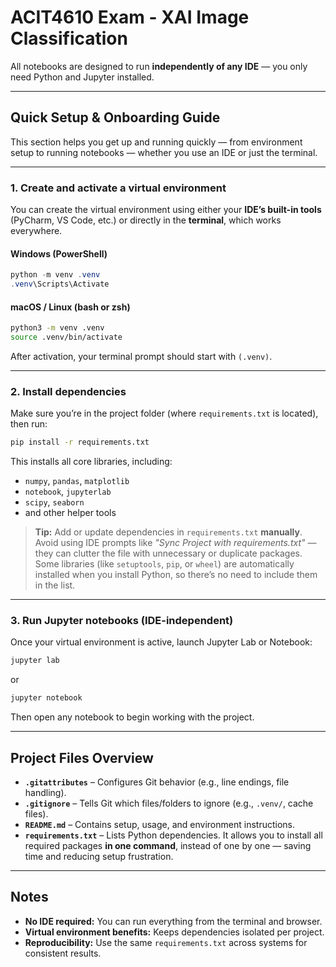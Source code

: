# ACIT4610 Exam - XAI Image Classification

All notebooks are designed to run **independently of any IDE** — you only need Python and Jupyter installed.

---

## Quick Setup & Onboarding Guide

This section helps you get up and running quickly — from environment setup to running notebooks — whether you use an IDE or just the terminal.

---

### 1. Create and activate a virtual environment

You can create the virtual environment using either your **IDE’s built-in tools** (PyCharm, VS Code, etc.) or directly in the **terminal**, which works everywhere.

#### Windows (PowerShell)
```powershell
python -m venv .venv
.venv\Scripts\Activate
```

#### macOS / Linux (bash or zsh)
```bash
python3 -m venv .venv
source .venv/bin/activate
```

After activation, your terminal prompt should start with `(.venv)`.

---

### 2. Install dependencies

Make sure you’re in the project folder (where `requirements.txt` is located), then run:

```bash
pip install -r requirements.txt
```

This installs all core libraries, including:
- `numpy`, `pandas`, `matplotlib`
- `notebook`, `jupyterlab`
- `scipy`, `seaborn`
- and other helper tools

> **Tip:** Add or update dependencies in `requirements.txt` **manually**.  
> Avoid using IDE prompts like *"Sync Project with requirements.txt"* — they can clutter the file with unnecessary or duplicate packages.  
> Some libraries (like `setuptools`, `pip`, or `wheel`) are automatically installed when you install Python, so there’s no need to include them in the list.

---

### 3. Run Jupyter notebooks (IDE-independent)

Once your virtual environment is active, launch Jupyter Lab or Notebook:

```bash
jupyter lab
```
or
```bash
jupyter notebook
```

Then open any notebook to begin working with the project.

---

## Project Files Overview

- **`.gitattributes`** – Configures Git behavior (e.g., line endings, file handling).  
- **`.gitignore`** – Tells Git which files/folders to ignore (e.g., `.venv/`, cache files).  
- **`README.md`** – Contains setup, usage, and environment instructions.  
- **`requirements.txt`** – Lists Python dependencies. It allows you to install all required packages **in one command**, instead of one by one — saving time and reducing setup frustration.

---

## Notes

- **No IDE required:** You can run everything from the terminal and browser.  
- **Virtual environment benefits:** Keeps dependencies isolated per project.  
- **Reproducibility:** Use the same `requirements.txt` across systems for consistent results.
